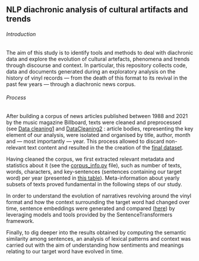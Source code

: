 ## NLP diachronic analysis of cultural artifacts and trends

###### Introduction

The aim of this study is to identify tools and methods to deal with diachronic data and explore the evolution of cultural artefacts, phenomena and trends through discourse and context. 
In particular, this repository collects code, data and documents generated during an exploratory analysis on the history of vinyl records — from the death of this format to its revival in the past few years — through a diachronic news corpus.

###### Process 

After building a corpus of news articles published between 1988 and 2021 by the music magazine Billboard, texts were cleaned and preprocessed (see [Data cleaning1](https://github.com/beatrice-f/Thesis-repo/blob/main/datacleaning1.py) and [DataCleaning2](https://github.com/beatrice-f/Thesis-repo/blob/main/datacleaning2.py) : article bodies, representing the key element of our analysis, were isolated and organised by title, author, month and — most importantly — year. This process allowed to discard non-relevant text content and resulted in the the creation of the [final dataset](https://github.com/beatrice-f/Thesis-repo/blob/main/dataset.csv).

Having cleaned the corpus, we first extracted relevant metadata and statistics about it (see the [corpus_info.py](https://github.com/beatrice-f/Thesis-repo/blob/main/corpus_info.py) file), such as number of texts, words, characters, and key-sentences (sentences containing our target word) per year (presented in [this table](https://github.com/beatrice-f/Thesis-repo/blob/main/corpus_statistics.png)). Meta-information about yearly subsets of texts proved fundamental in the following steps of our study. 

In order to understand the evolution of narratives revolving around the vinyl format and how the context surrounding the target word had changed over time, sentence embeddings were generated and compared ([here](https://github.com/beatrice-f/Thesis-repo/blob/main/cos_similarity.py)) by leveraging models and tools provided by the SentenceTransformers framework. 

Finally, to dig deeper into the results obtained by computing the semantic similarity among sentences, an analysis of lexical patterns and context was carried out with the aim of understanding how sentiments and meanings relating to our target word have evolved in time. 
